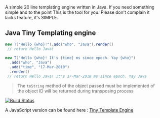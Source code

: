 A simple 20 line templating engine written in Java. If you need something simple and to the point
This is the tool for you. Please don't complain it lacks feature, it's SIMPLE.

## Java Tiny Templating engine

```java
new T("Hello {who}!").add("who", "Java").render()
 // return Hello Java!
 
new T("Hello {who}! It's {time} ms since epoch. Yay {who}")
  .add("who", "Java")
  .add("time", "17-Mar-2010")
  .render()
 // return Hello Java! It's 17-Mar-2010 ms since epoch. Yay Java
```

> The `toString` method of the object passed must be implemented of the object ID will be returned during transposing process

[![Build Status](https://travis-ci.org/ferronrsmith/tiny-template-engine-java.svg)](https://travis-ci.org/ferronrsmith/tiny-template-engine-java)

A JavaScript version can be found here : [Tiny Template Engine](https://github.com/ferronrsmith/tiny-template-engine)
